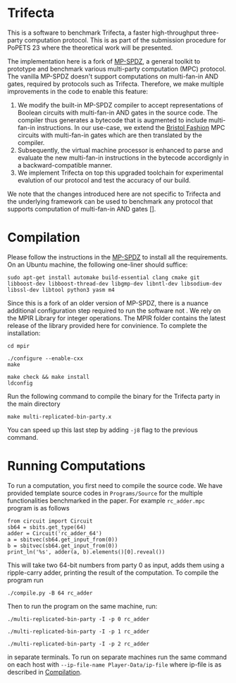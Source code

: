 # Trifecta

This is a software to benchmark Trifecta, a faster high-throughput three-party computation protocol. This is as part of the submission procedure for PoPETS 23 where the theoretical work will be presented. 

The implementation here is a fork of [MP-SPDZ](https://github.com/data61/MP-SPDZ/tree/master), a general toolkit to prototype and benchmark various multi-party computation (MPC) protocol. The vanilla MP-SPDZ doesn't support computations on multi-fan-in AND gates, required by protocols such as Trifecta. Therefore, we make multiple improvements in the code to enable this feature:

1. We modify the built-in MP-SPDZ compiler to accept representations of Boolean circuits with multi-fan-in AND gates in the source code. The compiler thus generates a bytecode that is augmented to  include multi-fan-in instructions. In our use-case, we extend the [Bristol Fashion](https://homes.esat.kuleuven.be/~nsmart/MPC/) MPC circuits with multi-fan-in gates which are then translated by the compiler.
2. Subsequently, the virtual machine processor is enhanced to parse and evaluate the new multi-fan-in instructions in the bytecode accordignly in a backward-compatible manner. 
3. We implement Trifecta on top this upgraded toolchain for experimental evalution of our protocol and test the accuracy of our build. 

We note that the changes introduced here are not specific to Trifecta and the underlying framework can be used to benchmark any protocol that supports computation of multi-fan-in AND gates [].

# <a name="compilation"></a> Compilation 

Please follow the instructions in the [MP-SPDZ](https://github.com/data61/MP-SPDZ/tree/master) to install all the requirements. On an Ubuntu machine, the following one-liner should suffice:

```
sudo apt-get install automake build-essential clang cmake git libboost-dev libboost-thread-dev libgmp-dev libntl-dev libsodium-dev libssl-dev libtool python3 yasm m4
```


Since this is a fork of an older version of MP-SPDZ, there is a nuance additional configuration step required to run the software not . We rely on the MPIR Library for integer operations. The MPIR folder contains the latest release of the library provided here for convinience. To complete the installation:

```
cd mpir

./configure --enable-cxx 
make

make check && make install
ldconfig
```

Run the following command to compile the binary for the Trifecta party in the main directory

```
make multi-replicated-bin-party.x
```

You can speed up this last step by adding ``` -j8 ``` flag to the previous command. 



# Running Computations

To run a computation, you first need to compile the source code. We have provided template source codes in ``` Programs/Source ``` for the multiple functionalities benchmarked in the paper. For example ```rc_adder.mpc ``` program is as follows

```
from circuit import Circuit
sb64 = sbits.get_type(64)
adder = Circuit('rc_adder_64')
a = sbitvec(sb64.get_input_from(0))
b = sbitvec(sb64.get_input_from(0))
print_ln('%s', adder(a, b).elements()[0].reveal())
```

This will take two 64-bit numbers from party 0 as input, adds them using a ripple-carry adder, printing the result of the computation. To compile the program run

```
./compile.py -B 64 rc_adder
```

Then to run the program on the same machine, run:

``` 
./multi-replicated-bin-party -I -p 0 rc_adder
```

``` 
./multi-replicated-bin-party -I -p 1 rc_adder
```

``` 
./multi-replicated-bin-party -I -p 2 rc_adder
```

in separate terminals. To run on separate machines run the same command on each host with ``` --ip-file-name Player-Data/ip-file ``` where ip-file is as described in [Compilation](#compilation). 


